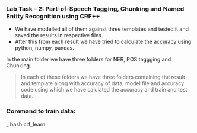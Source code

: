 ### Lab Task - 2: Part-of-Speech Tagging, Chunking and Named Entity Recognition using CRF++

* We have modelled all of them against three templates and tested it and saved the results in respective files.
* After this from each result we have tried to calculate the accuracy using python, numpy, pandas.

In the main folder we have three folders for NER, POS taggging and Chunking.

> In each of these folders we have three folders containing the result and template along with accuracy of data, model file and accuracy code using which we have calulated the accuracy and train and test data.

### Command to train data:
_
bash
crf_learn <template file> <train file> <model file name to be given>

### Command to test data:
_
bash
crf_test -m <model file> <test file> > result.txt 
 
- (Here, > used for storing the result after testing of data in result file)

Then , run,
bash
python3 accuracy_code.py > accuracy.txt

- You will get your accuracy of data in accuracy.txt file.

### Results we got after training and testing of data are as follows:

* Chunking: Accuracies of 96.05074299223236, 95.78478554542384, 95.75523471800066 respectively

* POS_tagging: Accuracies of 62.51477541371159, 92.84025667004391, 92.99645390070921 respectively

* NER: Accuracies of 95.59299687845358, 94.21641429319271, 95.30216957170832 respectively.
